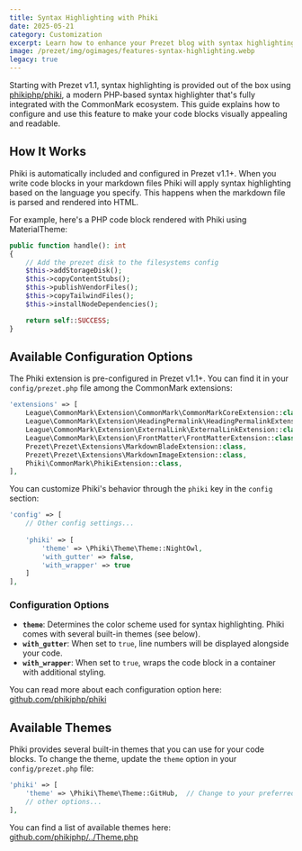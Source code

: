 ```yaml
---
title: Syntax Highlighting with Phiki
date: 2025-05-21
category: Customization
excerpt: Learn how to enhance your Prezet blog with syntax highlighting using Phiki, a powerful and easy-to-use solution built into Prezet 1.1+.
image: /prezet/img/ogimages/features-syntax-highlighting.webp
legacy: true
---
```


Starting with Prezet v1.1, syntax highlighting is provided out of the box using [phikiphp/phiki](https://github.com/phikiphp/phiki), a modern PHP-based syntax highlighter that's fully integrated with the CommonMark ecosystem. This guide explains how to configure and use this feature to make your code blocks visually appealing and readable.

## How It Works

Phiki is automatically included and configured in Prezet v1.1+. When you write code blocks in your markdown files Phiki will apply syntax highlighting based on the language you specify. This happens when the markdown file is parsed and rendered into HTML.

For example, here's a PHP code block rendered with Phiki using MaterialTheme:

```php
public function handle(): int
{
    // Add the prezet disk to the filesystems config
    $this->addStorageDisk();
    $this->copyContentStubs();
    $this->publishVendorFiles();
    $this->copyTailwindFiles();
    $this->installNodeDependencies();

    return self::SUCCESS;
}
```

## Available Configuration Options

The Phiki extension is pre-configured in Prezet v1.1+. You can find it in your `config/prezet.php` file among the CommonMark extensions:

```php
'extensions' => [
    League\CommonMark\Extension\CommonMark\CommonMarkCoreExtension::class,
    League\CommonMark\Extension\HeadingPermalink\HeadingPermalinkExtension::class,
    League\CommonMark\Extension\ExternalLink\ExternalLinkExtension::class,
    League\CommonMark\Extension\FrontMatter\FrontMatterExtension::class,
    Prezet\Prezet\Extensions\MarkdownBladeExtension::class,
    Prezet\Prezet\Extensions\MarkdownImageExtension::class,
    Phiki\CommonMark\PhikiExtension::class,
],
```

You can customize Phiki's behavior through the `phiki` key in the `config` section:

```php
'config' => [
    // Other config settings...
    
    'phiki' => [
        'theme' => \Phiki\Theme\Theme::NightOwl,
        'with_gutter' => false,
        'with_wrapper' => true
    ]
],
```

### Configuration Options

- **`theme`**: Determines the color scheme used for syntax highlighting. Phiki comes with several built-in themes (see below).
- **`with_gutter`**: When set to `true`, line numbers will be displayed alongside your code.
- **`with_wrapper`**: When set to `true`, wraps the code block in a container with additional styling.

You can read more about each configuration option here: [github.com/phikiphp/phiki](https://github.com/phikiphp/phiki?tab=readme-ov-file#commonmark-integration)

## Available Themes

Phiki provides several built-in themes that you can use for your code blocks. To change the theme, update the `theme` option in your `config/prezet.php` file:

```php
'phiki' => [
    'theme' => \Phiki\Theme\Theme::GitHub,  // Change to your preferred theme
    // other options...
],
```

You can find a list of available themes here: [github.com/phikiphp/../Theme.php](https://github.com/phikiphp/phiki/blob/1.x/src/Theme/Theme.php)
